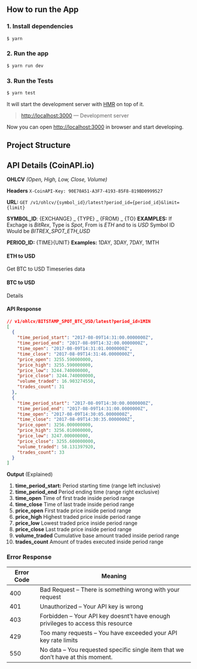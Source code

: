 ## How to run the App

### 1. Install dependencies

```sh
$ yarn
```

### 2. Run the app

```sh
$ yarn run dev
```

### 3. Run the Tests

```sh
$ yarn test
```

It will start the development server with [HMR](https://webpack.github.io/docs/hot-module-replacement) on top of it.

> [http://localhost:3000](http://localhost:3000) — Development server<br>

Now you can open [http://localhost:3000](http://localhost:3000) in browser and start developing.

## Project Structure



## API Details (CoinAPI.io)

**OHLCV** *(Open, High, Low, Close, Volume)*

**Headers**  `X-CoinAPI-Key: 90E70A51-A3F7-4193-85F8-819BD0999527`

**URL:**  `GET /v1/ohlcv/{symbol_id}/latest?period_id={period_id}&limit={limit}`

**SYMBOL_ID**:  {EXCHANGE} _ {TYPE} _ {FROM} _ {TO}
**EXAMPLES:** If Exchage is *BitRex*, Type is *Spot*, From is *ETH* and to is *USD*
Symbol ID Would be *BITREX_SPOT_ETH_USD*

**PERIOD_ID:** {TIME}{UNIT}
**Examples:** 1DAY, 3DAY, 7DAY, 1MTH

#### ETH to USD
Get BTC to USD Timeseries data

#### BTC to USD
Details

#### API Response
```json
// v1/ohlcv/BITSTAMP_SPOT_BTC_USD/latest?period_id=1MIN
[
  {
    "time_period_start": "2017-08-09T14:31:00.0000000Z",
    "time_period_end": "2017-08-09T14:32:00.0000000Z",
    "time_open": "2017-08-09T14:31:01.0000000Z",
    "time_close": "2017-08-09T14:31:46.0000000Z",
    "price_open": 3255.590000000,
    "price_high": 3255.590000000,
    "price_low": 3244.740000000,
    "price_close": 3244.740000000,
    "volume_traded": 16.903274550,
    "trades_count": 31
  },
  {
    "time_period_start": "2017-08-09T14:30:00.0000000Z",
    "time_period_end": "2017-08-09T14:31:00.0000000Z",
    "time_open": "2017-08-09T14:30:05.0000000Z",
    "time_close": "2017-08-09T14:30:35.0000000Z",
    "price_open": 3256.000000000,
    "price_high": 3256.010000000,
    "price_low": 3247.000000000,
    "price_close": 3255.600000000,
    "volume_traded": 58.131397920,
    "trades_count": 33
  }
]
```

**Output** (Explained)
1. **time_period_start:** Period starting time (range left inclusive)
2. **time_period_end** Period ending time (range right exclusive)
3. **time_open** Time of first trade inside period range
4. **time_close** Time of last trade inside period range
5. **price_open** First trade price inside period range
6. **price_high** Highest traded price inside period range
7. **price_low** Lowest traded price inside period range
8. **price_close** Last trade price inside period range
9. **volume_traded** Cumulative base amount traded inside period range
10. **trades_count** Amount of trades executed inside period range

### Error Response

| Error Code | Meaning                                                      |
| ---------- | ------------------------------------------------------------ |
| 400        | Bad Request – There is something wrong with your request     |
| 401        | Unauthorized – Your API key is wrong                         |
| 403        | Forbidden – Your API key doesnt’t have enough privileges to access this resource |
| 429        | Too many requests – You have exceeded your API key rate limits |
| 550        | No data – You requested specific single item that we don’t have at this moment. |
